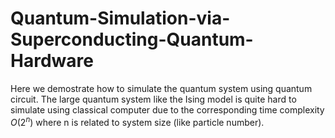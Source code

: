 # Quantum-Simulation-via-Superconducting-Quantum-Hardware

Here we demostrate how to simulate the quantum system using quantum circuit. The large quantum system like the Ising model is quite hard to simulate using classical computer due to the corresponding time complexity $O(2^n)$ where n is related to system size (like particle number).  
